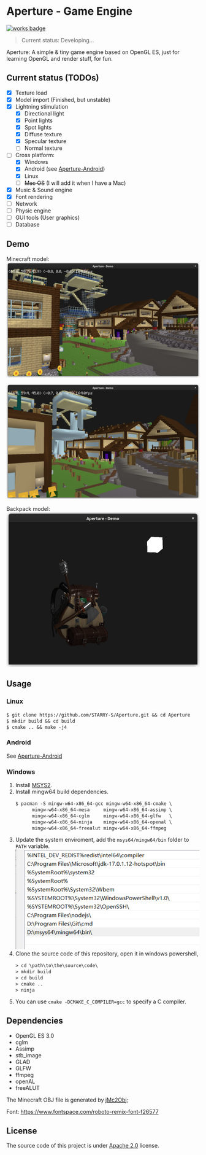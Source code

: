 # Aperture - Game Engine

[![works badge](https://cdn.jsdelivr.net/gh/nikku/works-on-my-machine@v0.2.0/badge.svg)](https://github.com/STARRY-S/Aperture)

> Current status: Developing...

Aperture: A simple & tiny game engine based on OpenGL ES,
just for learning OpenGL and render stuff, for fun.

Current status (TODOs)
----

- [x] Texture load
- [x] Model import  (Finished, but unstable)
- [x] Lightning stimulation
    - [x] Directional light
    - [x] Point lights
    - [x] Spot lights
    - [x] Diffuse texture
    - [x] Specular texture
    - [ ] Normal texture
- [ ] Cross platform:
    - [x] Windows
    - [x] Android (see [Aperture-Android](https://github.com/STARRY-S/GameEngine-Android))
    - [x] Linux
    - [ ] ~~Mac OS~~ (I will add it when I have a Mac)
- [x] Music & Sound engine
- [x] Font rendering
- [ ] Network
- [ ] Physic engine
- [ ] GUI tools (User graphics)
- [ ] Database

## Demo

Minecraft model:
![](images/demo-mc-2.png)

![](images/demo-mc-single-color.png)

Backpack model:
![](images/demo-backpack.png)

## Usage

### Linux

```
$ git clone https://github.com/STARRY-S/Aperture.git && cd Aperture
$ mkdir build && cd build
$ cmake .. && make -j4
```

### Android

See [Aperture-Android](https://github.com/STARRY-S/Aperture-Android)

### Windows

1. Install [MSYS2](https://www.msys2.org/).
2. Install mingw64 build dependencies.
   ```
   $ pacman -S mingw-w64-x86_64-gcc mingw-w64-x86_64-cmake \
         mingw-w64-x86_64-mesa     mingw-w64-x86_64-assimp \
         mingw-w64-x86_64-cglm     mingw-w64-x86_64-glfw   \
         mingw-w64-x86_64-ninja    mingw-w64-x86_64-openal \
         mingw-w64-x86_64-freealut mingw-w64-x86_64-ffmpeg
   ```
3. Update the system enviroment, add the `msys64/mingw64/bin` folder to `PATH` variable.
   ![](images/env.png)
4. Clone the source code of this repository, open it in windows powershell,
   ```
   > cd \path\to\the\source\code\
   > mkdir build
   > cd build
   > cmake ..
   > ninja
   ```
5. You can use `cmake -DCMAKE_C_COMPILER=gcc` to specify a C compiler.

## Dependencies

- OpenGL ES 3.0
- cglm
- Assimp
- stb_image
- GLAD
- GLFW
- ffmpeg
- openAL
- freeALUT

The Minecraft OBJ file is generated by [jMc2Obj](https://github.com/jmc2obj/j-mc-2-obj);

Font: https://www.fontspace.com/roboto-remix-font-f26577

## License

The source code of this project is under [Apache 2.0](LICENSE) license.
